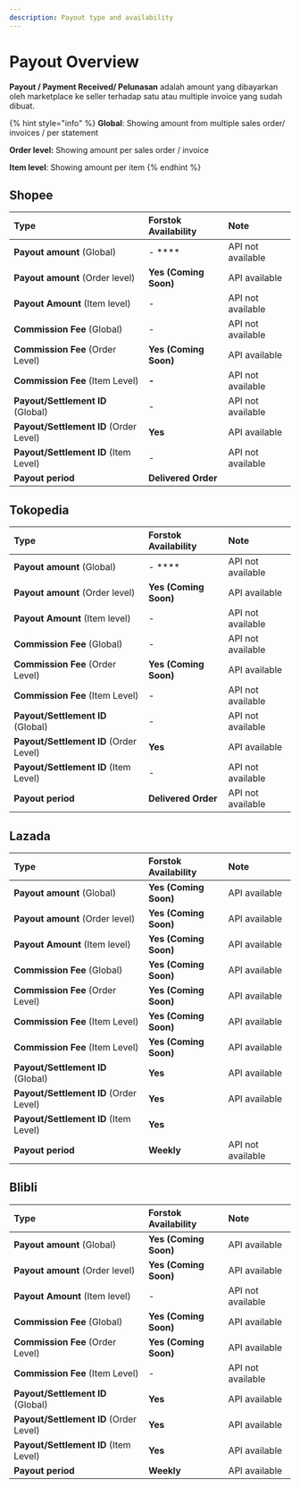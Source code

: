```yaml
---
description: Payout type and availability
---
```


# Payout Overview

**Payout / Payment Received/ Pelunasan** adalah amount yang dibayarkan oleh marketplace ke seller terhadap satu atau multiple invoice yang sudah dibuat.    

{% hint style="info" %}
**Global**:  Showing amount from multiple sales order/ invoices / per statement

**Order level:** Showing amount per sales order / invoice

**Item level**: Showing amount per item 
{% endhint %}

## Shopee

| Type | Forstok Availability | Note |
| :--- | :--- | :--- |
| **Payout amount** \(Global\) | - **** | API not available |
| **Payout amount** \(Order level\) | **Yes \(Coming Soon\)**  | API available |
| **Payout Amount** \(Item level\) | - | API not available |
| **Commission Fee** \(Global\) | -  | API not available |
| **Commission Fee** \(Order Level\) | **Yes \(Coming Soon\)**  | API available |
| **Commission Fee** \(Item Level\) | **-** | API not available |
| **Payout/Settlement ID** \(Global\) | - | API not available |
| **Payout/Settlement ID** \(Order Level\) | **Yes** | API available |
| **Payout/Settlement ID** \(Item Level\) | - | API not available |
| **Payout period**   | **Delivered Order** |  |

## Tokopedia

| Type | Forstok Availability | Note |
| :--- | :--- | :--- |
| **Payout amount** \(Global\) | -  **** | API not available |
| **Payout amount** \(Order level\) | **Yes \(Coming Soon\)**  | API available |
| **Payout Amount** \(Item level\) | - | API not available |
| **Commission Fee** \(Global\) | -  | API not available |
| **Commission Fee** \(Order Level\) | **Yes \(Coming Soon\)**  | API available |
| **Commission Fee** \(Item Level\) | - | API not available |
| **Payout/Settlement ID** \(Global\) | - | API not available |
| **Payout/Settlement ID** \(Order Level\) | **Yes** | API available |
| **Payout/Settlement ID** \(Item Level\) | - | API not available |
| **Payout period** | **Delivered Order** | API not available |

## Lazada

| Type | Forstok Availability | Note |
| :--- | :--- | :--- |
| **Payout amount** \(Global\) | **Yes \(Coming Soon\)**  | API available |
| **Payout amount** \(Order level\) | **Yes \(Coming Soon\)**  | API available |
| **Payout Amount** \(Item level\) | **Yes \(Coming Soon\)**  | API available |
| **Commission Fee** \(Global\) | **Yes \(Coming Soon\)**  | API available |
| **Commission Fee** \(Order Level\) | **Yes \(Coming Soon\)**  | API available |
| **Commission Fee** \(Item Level\) | **Yes \(Coming Soon\)**  | API available |
| **Commission Fee** \(Item Level\) | **Yes \(Coming Soon\)**  | API available |
| **Payout/Settlement ID** \(Global\) | **Yes** | API available |
| **Payout/Settlement ID** \(Order Level\) | **Yes** | API available |
| **Payout/Settlement ID** \(Item Level\) | **Yes** |  |
| **Payout period** | **Weekly**  | API not available |

## Blibli

| Type | Forstok Availability | Note |
| :--- | :--- | :--- |
| **Payout amount** \(Global\) | **Yes \(Coming Soon\)**   | API available |
| **Payout amount** \(Order level\) | **Yes \(Coming Soon\)**  | API available |
| **Payout Amount** \(Item level\) | - | API not available |
| **Commission Fee** \(Global\) | **Yes \(Coming Soon\)**  | API available |
| **Commission Fee** \(Order Level\) | **Yes \(Coming Soon\)**  | API available |
| **Commission Fee** \(Item Level\) | - | API not available |
| **Payout/Settlement ID** \(Global\) | **Yes** | API available |
| **Payout/Settlement ID** \(Order Level\) | **Yes** | API available |
| **Payout/Settlement ID** \(Item Level\) | **Yes** | API available |
| **Payout period** | **Weekly** | API available |

## 

